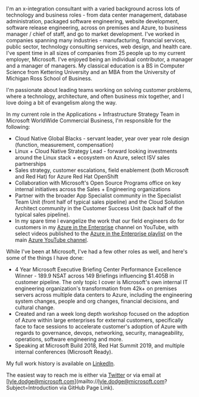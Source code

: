 I'm an x-integration consultant with a varied background across lots of technology and business roles - from data center management, database administration, packaged software engineering, website development, software release engineering, across on premises and Azure, to business manager / chief of staff, and go to market development. I've worked in companies spanning many industries - manufacturing, financial services, public sector, technology consulting services,  web design, and health care. I've spent time in all sizes of companies from 25 people up to my current employer, Microsoft. I've enjoyed being an individual contributor, a manager and a manager of managers. My classical education is a BS in Computer Science from Kettering University and an MBA from the University of Michigan Ross School of Business.

I'm passionate about leading teams working on solving customer problems, where a technology, architecture, and often business mix together, and I love doing a bit of evangelism along the way.

In my current role in the Applications + Infrastructure Strategy Team in Microsoft WorldWide Commercial Business, I'm responsible for the following:

- Cloud Native Global Blacks - servant leader, year over year role design (function, measurement, compensation)
- Linux + Cloud Native Strategy Lead - forward looking investments around the Linux stack + ecosystem on Azure, select ISV sales partnerships
- Sales strategy, customer escalations, field enablement (both Microsoft and Red Hat) for Azure Red Hat OpenShift
- Collaboration with Microsoft's Open Source Programs office on key internal initiatives across the Sales + Engineering organizations
- Partner with the broader App Specialist community in the Specialist Team Unit (front half of typical sales pipeline) and the Cloud Solution Architect community in the Customer Success Unit (back half of the typical sales pipeline).
- In my spare time I evangelize the work that our field engineers do for customers in my [Azure in the Enterprise](https://azureintheenterprise.com/) channel on YouTube, with select videos published to the [Azure in the Enterprise playlist](https://www.youtube.com/playlist?list=PLLasX02E8BPDwxoN1T18bYfbzGwP555rR) on the main [Azure YouTube channel](https://www.youtube.com/user/windowsazure).

While I've been at Microsoft, I've had a few other roles as well, and here's some of the things I have done:

- 4 Year Microsoft Executive Briefing Center Performance Excellence Winner - 189.9 NSAT across 149 Briefings influencing $1.405B in customer pipeline. The only topic I cover is Microsoft's own internal IT engineering organization's transformation from 42k+ on premises servers across multiple data centers to Azure, including the engineering system changes, people and org changes, financial decisions, and cultural change.
- Created and ran a week long depth workshop focused on the adoption of Azure within large enterprises for external customers, specifically face to face sessions to accelerate customer's adoption of Azure with regards to governance, devops, networking, security, manageability, operations, software engineering and more.
- Speaking at Microsoft Build 2018, Red Hat Summit 2019, and multiple internal conferences (Microsoft Ready).

My full work history is available on [LinkedIn](https://linkd.in/lyledodge).

The easiest way to reach me is either via [Twitter](https://twitter.com/lyledodge) or via email at [lyle.dodge@microsoft.com](mailto://lyle.dodge@microsoft.com?Subject=Introduction via GitHub Page Link).
